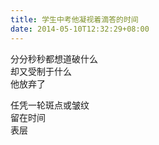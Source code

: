 ```yaml
---
title: 学生中考他凝视着滴答的时间
date: 2014-05-10T12:32:29+08:00
---
```


分分秒秒都想道破什么  
却又受制于什么  
他放弃了  
  
任凭一轮斑点或皱纹  
留在时间  
表层  
  

